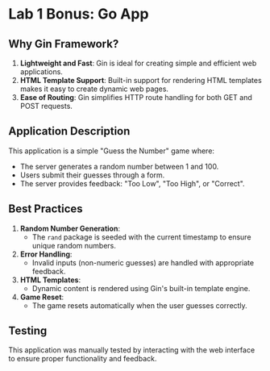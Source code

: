 # Lab 1 Bonus: Go App

## Why Gin Framework?
1. **Lightweight and Fast**: Gin is ideal for creating simple and efficient web applications.
2. **HTML Template Support**: Built-in support for rendering HTML templates makes it easy to create dynamic web pages.
3. **Ease of Routing**: Gin simplifies HTTP route handling for both GET and POST requests.

## Application Description
This application is a simple "Guess the Number" game where:
- The server generates a random number between 1 and 100.
- Users submit their guesses through a form.
- The server provides feedback: "Too Low", "Too High", or "Correct".

## Best Practices
1. **Random Number Generation**:
   - The `rand` package is seeded with the current timestamp to ensure unique random numbers.
2. **Error Handling**:
   - Invalid inputs (non-numeric guesses) are handled with appropriate feedback.
3. **HTML Templates**:
   - Dynamic content is rendered using Gin's built-in template engine.
4. **Game Reset**:
   - The game resets automatically when the user guesses correctly.

## Testing
This application was manually tested by interacting with the web interface to ensure proper functionality and feedback.

